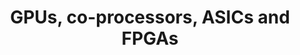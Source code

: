 ---
category: computing
title: "GPUs, co-processors, ASICs and FPGAs"
description: "We explore why GPUs are a common tool in high-performance computing, how heterogeneous system architecture works and what other specialized hardware exists."
questions:
  - What are the characteristics of a GPU compared to a regular processor?
  - Which properties makes GPUs attractive for high performance computing (HPC)?
  - What are the advantages and disadvantages of heterogeneous system design?
  - What are co-processors used for in HPC?
  - Can you describe an important example of a widely used co-processor in more detail?
  - What are ASICs and FPGAs and where do you see their potential in HPC?
literature:
scheduled: 2016-08-25 10:15:00
---